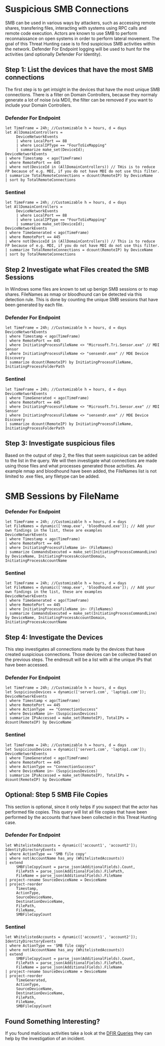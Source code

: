 # Suspicious SMB Connections

SMB can be used in various ways by attackers, such as accessing remote shares, transfering files, interacting with systems using RPC calls and remote code execution. Actors are known to use SMB to perform reconnaissance on open systems in order to perform lateral movement. The goal of this Threat Hunting case is to find suspicious SMB activities within the network. Defender For Endpoint logging will be used to hunt for the activities (and optionally Defender For Identity). 

## Step 1: List the devices that have the most SMB connections

The first step is to get intsight in the devices that have the most unique SMB connections. There is a filter on Domain Controllers, because they normaly generate a lot of noise (via MDI), the filter can be removed if you want to include your Domain Controllers. 

### Defender For Endpoint
```
let TimeFrame = 24h; //Customizable h = hours, d = days
let AllDomainControllers =
     DeviceNetworkEvents
     | where LocalPort == 88
     | where LocalIPType == "FourToSixMapping"
     | summarize make_set(DeviceId);
DeviceNetworkEvents
| where Timestamp  < ago(TimeFrame)
| where RemotePort == 445
| where not(DeviceId in (AllDomainControllers)) // THis is to reduce FP because of e.g. MDI, if you do not have MDI do not use this filter.
| summarize TotalRemoteConnections = dcount(RemoteIP) by DeviceName
| sort by TotalRemoteConnections
```
### Sentinel
```
let TimeFrame = 24h; //Customizable h = hours, d = days
let AllDomainControllers =
     DeviceNetworkEvents
     | where LocalPort == 88
     | where LocalIPType == "FourToSixMapping"
     | summarize make_set(DeviceId);
DeviceNetworkEvents
| where TimeGenerated < ago(TimeFrame)
| where RemotePort == 445
| where not(DeviceId in (AllDomainControllers)) // This is to reduce FP because of e.g. MDI, if you do not have MDI do not use this filter.
| summarize TotalRemoteConnections = dcount(RemoteIP) by DeviceName
| sort by TotalRemoteConnections
```

## Step 2 Investigate what Files created the SMB Sessions

In Windows some files are known to set up benign SMB sessions or to map shares. FileNames as nmap or bloodhound can be detected via this detection rule. This is done by counting the unique SMB sessions that have been generated by each file.

### Defender For Endpoint
```
let TimeFrame = 24h; //Customizable h = hours, d = days
DeviceNetworkEvents
| where Timestamp < ago(TimeFrame)
| where RemotePort == 445
| where InitiatingProcessFileName <> "Microsoft.Tri.Sensor.exe" // MDI Sensor
| where InitiatingProcessFileName <> "sensendr.exe" // MDE Device Discovery
| summarize dcount(RemoteIP) by InitiatingProcessFileName, InitiatingProcessFolderPath
```
### Sentinel
```
let TimeFrame = 24h; //Customizable h = hours, d = days
DeviceNetworkEvents
| where TimeGenerated < ago(TimeFrame)
| where RemotePort == 445
| where InitiatingProcessFileName <> "Microsoft.Tri.Sensor.exe" // MDI Sensor
| where InitiatingProcessFileName <> "sensendr.exe" // MDE Device Discovery
| summarize dcount(RemoteIP) by InitiatingProcessFileName, InitiatingProcessFolderPath
```

## Step 3: Investigate suspicious files

Based on the output of step 2, the files that seem suspicious can be added to the list in the query. We will then investigate what connections are made using those files and what processes generated those activities. As example nmap and bloodhound have been added, the FileNames list is not limited to .exe files, any filetype can be added.

# SMB Sessions by FileName

### Defender For Endpoint
```
let TimeFrame = 24h; //Customizable h = hours, d = days
let FileNames = dynamic(['nmap.exe', 'bloodhound.exe']); // Add your own findings in the list, these are examples
DeviceNetworkEvents
| where Timestamp < ago(TimeFrame)
| where RemotePort == 445
| where InitiatingProcessFileName in~ (FileNames)
| summarize CommandsExecuted = make_set(InitiatingProcessCommandLine) by DeviceName, InitiatingProcessAccountDomain, InitiatingProcessAccountName

```
### Sentinel
```
let TimeFrame = 24h; //Customizable h = hours, d = days
let FileNames = dynamic(['nmap.exe', 'bloodhound.exe']); // Add your own findings in the list, these are examples
DeviceNetworkEvents
| where TimeGenerated < ago(TimeFrame)
| where RemotePort == 445
| where InitiatingProcessFileName in~ (FileNames)
| summarize CommandsExecuted = make_set(InitiatingProcessCommandLine) by DeviceName, InitiatingProcessAccountDomain, InitiatingProcessAccountName
```

## Step 4: Investigate the Devices 

This step investigates all connections made by the devices that have created suspicious connections. Those devices can be collected based on the previous steps. The endresult will be a list with al the unique IPs that have been accessed.  

### Defender For Endpoint
```
let TimeFrame = 24h; //Customizable h = hours, d = days
let SuspiciousDevices = dynamic(['server1.com', 'laptop1.com']);
DeviceNetworkEvents
| where Timestamp < ago(TimeFrame)
| where RemotePort == 445
| where ActionType  == "ConnectionSuccess"
| where DeviceName in~ (SuspiciousDevices)
| summarize IPsAccessed = make_set(RemoteIP), TotalIPs = dcount(RemoteIP) by DeviceName
```
### Sentinel
```
let TimeFrame = 24h; //Customizable h = hours, d = days
let SuspiciousDevices = dynamic(['server1.com', 'laptop1.com']);
DeviceNetworkEvents
| where TimeGenerated < ago(TimeFrame)
| where RemotePort == 445
| where ActionType == "ConnectionSuccess"
| where DeviceName in~ (SuspiciousDevices)
| summarize IPsAccessed = make_set(RemoteIP), TotalIPs = dcount(RemoteIP) by DeviceName
```

## Optional: Step 5  SMB File Copies

This section is optional, since it only helps if you suspect that the actor has performed file copies. This query will list all file copies that have been performed by the accounts that have been collected in this Threat Hunting case. 

### Defender For Endpoint

```
let WhitelistedAccounts = dynamic(['account1', 'account2']);
IdentityDirectoryEvents
| where ActionType == 'SMB file copy'
| where not(AccountName has_any (WhitelistedAccounts))
| extend 
     SMBFileCopyCount = parse_json(AdditionalFields).Count,
     FilePath = parse_json(AdditionalFields).FilePath,
     FileName = parse_json(AdditionalFields).FileName
| project-rename SourceDeviceName = DeviceName
| project-reorder
     Timestamp,
     ActionType,
     SourceDeviceName,
     DestinationDeviceName,
     FilePath,
     FileName,
     SMBFileCopyCount
```
### Sentinel 
```
let WhitelistedAccounts = dynamic(['account1', 'account2']);
IdentityDirectoryEvents
| where ActionType == 'SMB file copy'
| where not(AccountName has_any (WhitelistedAccounts))
| extend 
     SMBFileCopyCount = parse_json(AdditionalFields).Count,
     FilePath = parse_json(AdditionalFields).FilePath,
     FileName = parse_json(AdditionalFields).FileName
| project-rename SourceDeviceName = DeviceName
| project-reorder
     TimeGenerated,
     ActionType,
     SourceDeviceName,
     DestinationDeviceName,
     FilePath,
     FileName,
     SMBFileCopyCount
```

## Found Something Interesting?

If you found malicious activities take a look at the [DFIR Queries](https://github.com/Bert-JanP/Hunting-Queries-Detection-Rules/tree/main/DFIR) they can help by the investigation of an incident. 
